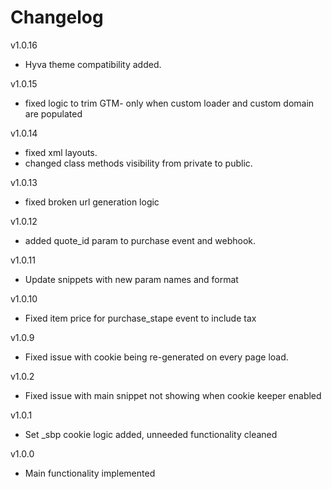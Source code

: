 # Changelog
v1.0.16
- Hyva theme compatibility added.

v1.0.15
- fixed logic to trim GTM- only when custom loader and custom domain are populated

v1.0.14
- fixed xml layouts.
- changed class methods visibility from private to public.

v1.0.13
- fixed broken url generation logic

v1.0.12
- added quote_id param to purchase event and webhook.

v1.0.11
- Update snippets with new param names and format

v1.0.10
- Fixed item price for purchase_stape event to include tax

v1.0.9
- Fixed issue with cookie being re-generated on every page load.

v1.0.2
- Fixed issue with main snippet not showing when cookie keeper enabled

v1.0.1
- Set _sbp cookie logic added, unneeded functionality cleaned

v1.0.0
- Main functionality implemented
